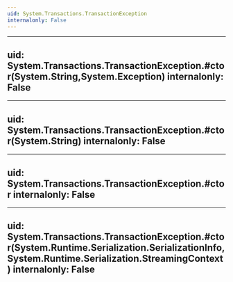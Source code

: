 ```yaml
---
uid: System.Transactions.TransactionException
internalonly: False
---
```


---
uid: System.Transactions.TransactionException.#ctor(System.String,System.Exception)
internalonly: False
---

---
uid: System.Transactions.TransactionException.#ctor(System.String)
internalonly: False
---

---
uid: System.Transactions.TransactionException.#ctor
internalonly: False
---

---
uid: System.Transactions.TransactionException.#ctor(System.Runtime.Serialization.SerializationInfo,System.Runtime.Serialization.StreamingContext)
internalonly: False
---

